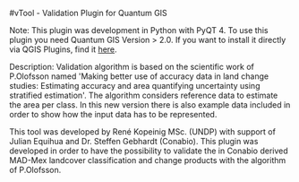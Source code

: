 #vTool - Validation Plugin for Quantum GIS

Note: This plugin was development in Python with PyQT 4. To use this plugin you need Quantum GIS Version > 2.0. If you want to install it directly via QGIS Plugins, find it [here](http://plugins.qgis.org/plugins/vTool/).

Description: Validation algorithm is based on the scientific work of P.Olofsson named 'Making better use of accuracy data in land change studies: Estimating accuracy and area quantifying uncertainty using stratified estimation'. 
The algorithm considers reference data to estimate the area per class. In this new version there is also example data included in order to show how the input data has to be represented. 

This tool was developed by René Kopeinig MSc. (UNDP) with support of Julian Equihua and Dr. Steffen Gebhardt (Conabio). This plugin was developed in order to have the possibility to validate the in Conabio derived MAD-Mex landcover classification and change products with the algorithm of P.Olofsson.
